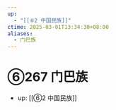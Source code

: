 ```yaml
---
up:
  - "[[⑥2 中国民族]]"
ctime: 2025-03-01T13:34:30+08:00
aliases:
  - 门巴族
---
```


# ⑥267 门巴族

- up: [[⑥2 中国民族]]

